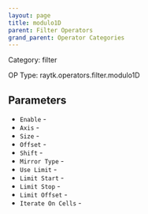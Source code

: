 ```yaml
---
layout: page
title: modulo1D
parent: Filter Operators
grand_parent: Operator Categories
---
```


Category: filter

OP Type: raytk.operators.filter.modulo1D

## Parameters

* `Enable` - 
* `Axis` - 
* `Size` - 
* `Offset` - 
* `Shift` - 
* `Mirror Type` - 
* `Use Limit` - 
* `Limit Start` - 
* `Limit Stop` - 
* `Limit Offset` - 
* `Iterate On Cells` -
